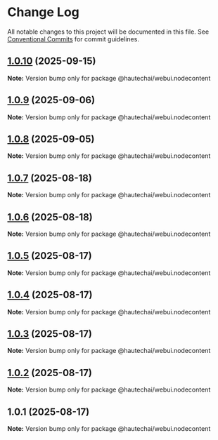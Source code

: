 # Change Log

All notable changes to this project will be documented in this file.
See [Conventional Commits](https://conventionalcommits.org) for commit guidelines.

## [1.0.10](https://github.com/HautechAI/webui/compare/@hautechai/webui.nodecontent@1.0.9...@hautechai/webui.nodecontent@1.0.10) (2025-09-15)

**Note:** Version bump only for package @hautechai/webui.nodecontent

## [1.0.9](https://github.com/HautechAI/webui/compare/@hautechai/webui.nodecontent@1.0.8...@hautechai/webui.nodecontent@1.0.9) (2025-09-06)

**Note:** Version bump only for package @hautechai/webui.nodecontent

## [1.0.8](https://github.com/HautechAI/webui/compare/@hautechai/webui.nodecontent@1.0.7...@hautechai/webui.nodecontent@1.0.8) (2025-09-05)

**Note:** Version bump only for package @hautechai/webui.nodecontent

## [1.0.7](https://github.com/HautechAI/webui/compare/@hautechai/webui.nodecontent@1.0.6...@hautechai/webui.nodecontent@1.0.7) (2025-08-18)

**Note:** Version bump only for package @hautechai/webui.nodecontent

## [1.0.6](https://github.com/HautechAI/webui/compare/@hautechai/webui.nodecontent@1.0.5...@hautechai/webui.nodecontent@1.0.6) (2025-08-18)

**Note:** Version bump only for package @hautechai/webui.nodecontent

## [1.0.5](https://github.com/HautechAI/webui/compare/@hautechai/webui.nodecontent@1.0.4...@hautechai/webui.nodecontent@1.0.5) (2025-08-17)

**Note:** Version bump only for package @hautechai/webui.nodecontent

## [1.0.4](https://github.com/HautechAI/webui/compare/@hautechai/webui.nodecontent@1.0.3...@hautechai/webui.nodecontent@1.0.4) (2025-08-17)

**Note:** Version bump only for package @hautechai/webui.nodecontent

## [1.0.3](https://github.com/HautechAI/webui/compare/@hautechai/webui.nodecontent@1.0.2...@hautechai/webui.nodecontent@1.0.3) (2025-08-17)

**Note:** Version bump only for package @hautechai/webui.nodecontent

## [1.0.2](https://github.com/HautechAI/webui/compare/@hautechai/webui.nodecontent@1.0.1...@hautechai/webui.nodecontent@1.0.2) (2025-08-17)

**Note:** Version bump only for package @hautechai/webui.nodecontent

## 1.0.1 (2025-08-17)

**Note:** Version bump only for package @hautechai/webui.nodecontent
